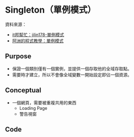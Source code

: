 # Singleton（單例模式）

資料來源：

* [it邦幫忙：jilin178-單例模式](https://ithelp.ithome.com.tw/articles/10202016) 
* [阿洲的程式教學：單例模式](http://monkeycoding.com/?p=969)

## Purpose

* 保證一個類別僅有一個實例，並提供一個存取他的全域存取點。 
* 需要時才建立，所以不會像全域變數一開始設定即佔一個資源。

## Conceptual

* 一個網頁，需要被重複共用的東西 
  * Loading Page 
  * 警告視窗 

## Code



















